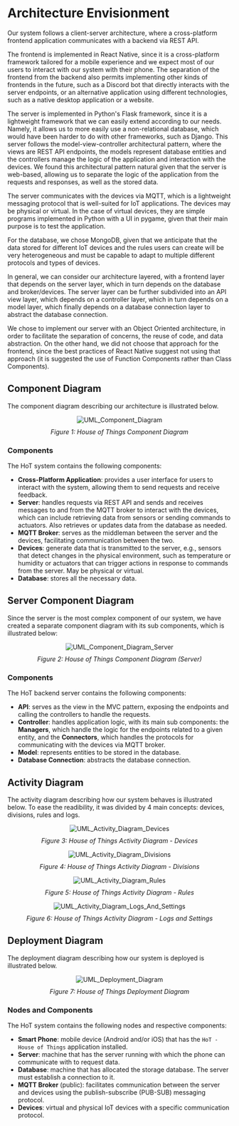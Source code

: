 # Architecture Envisionment

Our system follows a client-server architecture, where a cross-platform frontend application communicates with a backend via REST API.

The frontend is implemented in React Native, since it is a cross-platform framework tailored for a mobile experience and we expect most of our users to interact with our system with their phone. The separation of the frontend from the backend also permits implementing other kinds of frontends in the future, such as a Discord bot that directly interacts with the server endpoints, or an alternative application using different technologies, such as a native desktop application or a website.

The server is implemented in Python's Flask framework, since it is a lightweight framework that we can easily extend according to our needs. Namely, it allows us to more easily use a non-relational database, which would have been harder to do with other frameworks, such as Django. This server follows the model-view-controller architectural pattern, where the views are REST API endpoints, the models represent database entities and the controllers manage the logic of the application and interaction with the devices. We found this architectural pattern natural given that the server is web-based, allowing us to separate the logic of the application from the requests and responses, as well as the stored data.

The server communicates with the devices via MQTT, which is a lightweight messaging protocol that is well-suited for IoT applications. The devices may be physical or virtual. In the case of virtual devices, they are simple programs implemented in Python with a UI in pygame, given that their main purpose is to test the application.

For the database, we chose MongoDB, given that we anticipate that the data stored for different IoT devices and the rules users can create will be very heterogeneous and must be capable to adapt to multiple different protocols and types of devices.

In general, we can consider our architecture layered, with a frontend layer that depends on the server layer, which in turn depends on the database and broker/devices. The server layer can be further subdivided into an API view layer, which depends on a controller layer, which in turn depends on a model layer, which finally depends on a database connection layer to abstract the database connection.

We chose to implement our server with an Object Oriented architecture, in order to facilitate the separation of concerns, the reuse of code, and data abstraction. On the other hand, we did not choose that approach for the frontend, since the best practices of React Native suggest not using that approach (it is suggested the use of Function Components rather than Class Components).

## Component Diagram

The component diagram describing our architecture is illustrated below.

<div align="center">
  <img src="./img/HoT-component_diagram.svg" alt="UML_Component_Diagram">
  <p style="margin-top:10px"><i>Figure 1: House of Things Component Diagram</i></p>
</div>

### Components

The HoT system contains the following components:

- **Cross-Platform Application**: provides a user interface for users to interact with the system, allowing them to send requests and receive feedback.
- **Server**: handles requests via REST API and sends and receives messages to and from the MQTT broker to interact with the devices, which can include retrieving data from sensors or sending commands to actuators. Also retrieves or updates data from the database as needed.
- **MQTT Broker**: serves as the middleman between the server and the devices, facilitating communication between the two.
- **Devices**: generate data that is transmitted to the server, e.g., sensors that detect changes in the physical environment, such as temperature or humidity or actuators that can trigger actions in response to commands from the server. May be physical or virtual.
- **Database**: stores all the necessary data.

## Server Component Diagram

Since the server is the most complex component of our system, we have created a separate component diagram with its sub components, which is illustrated below:

<div align="center">
  <img src="./img/HoT-component_diagram_server.svg" alt="UML_Component_Diagram_Server">
  <p style="margin-top:10px"><i>Figure 2: House of Things Component Diagram (Server)</i></p>
</div>

### Components

The HoT backend server contains the following components:

- **API**: serves as the view in the MVC pattern, exposing the endpoints and calling the controllers to handle the requests.
- **Controller**: handles application logic, with its main sub components: the **Managers**, which handle the logic for the endpoints related to a given entity, and the **Connectors**, which handles the protocols for communicating with the devices via MQTT broker.
- **Model**: represents entities to be stored in the database.
- **Database Connection**: abstracts the database connection.

## Activity Diagram

The activity diagram describing how our system behaves is illustrated below. To ease the readibility, it was divided by 4 main concepts: devices, divisions, rules and logs.

<div align="center">
  <img src="./img/HoT-activity_diagram_devices.svg" alt="UML_Activity_Diagram_Devices">
  <p style="margin-top:10px"><i>Figure 3: House of Things Activity Diagram - Devices</i></p>
</div>

<div align="center">
  <img src="./img/HoT-activity_diagram_divisions.svg" alt="UML_Activity_Diagram_Divisions">
  <p style="margin-top:10px"><i>Figure 4: House of Things Activity Diagram - Divisions</i></p>
</div>

<div align="center">
  <img src="./img/HoT-activity_diagram_rules.svg" alt="UML_Activity_Diagram_Rules">
  <p style="margin-top:10px"><i>Figure 5: House of Things Activity Diagram - Rules</i></p>
</div>

<div align="center">
  <img src="./img/HoT-activity_diagram_logs_and_settings.svg" alt="UML_Activity_Diagram_Logs_And_Settings">
  <p style="margin-top:10px"><i>Figure 6: House of Things Activity Diagram - Logs and Settings</i></p>
</div>

## Deployment Diagram

The deployment diagram describing how our system is deployed is illustrated below.

<div align="center">
  <img src="./img/HoT-deployment_diagram.svg" alt="UML_Deployment_Diagram">
  <p style="margin-top:10px"><i>Figure 7: House of Things Deployment Diagram</i></p>
</div>

### Nodes and Components

The HoT system contains the following nodes and respective components:

- **Smart Phone**: mobile device (Android and/or iOS) that has the `HoT - House of Things` application installed.
- **Server**: machine that has the server running with which the phone can communicate with to request data.
- **Database**: machine that has allocated the storage database. The server must establish a connection to it.
- **MQTT Broker** (public): facilitates communication between the server and devices using the publish-subscribe (PUB-SUB) messaging protocol.
- **Devices**: virtual and physical IoT devices with a specific communication protocol.
